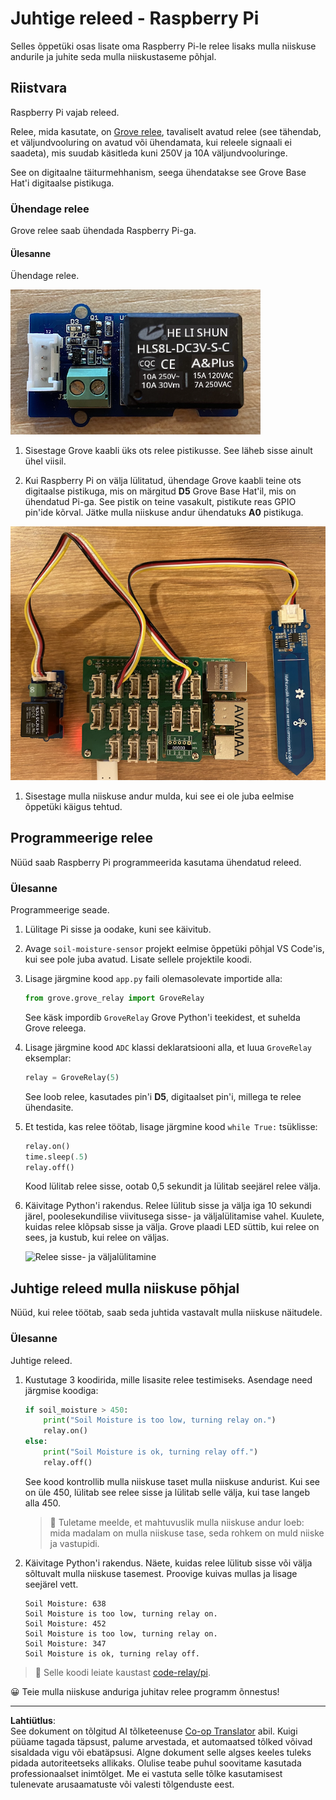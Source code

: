 <!--
CO_OP_TRANSLATOR_METADATA:
{
  "original_hash": "66b81165e60f8f169bd52a401b6a0f8b",
  "translation_date": "2025-10-11T12:46:59+00:00",
  "source_file": "2-farm/lessons/3-automated-plant-watering/pi-relay.md",
  "language_code": "et"
}
-->
# Juhtige releed - Raspberry Pi

Selles õppetüki osas lisate oma Raspberry Pi-le relee lisaks mulla niiskuse andurile ja juhite seda mulla niiskustaseme põhjal.

## Riistvara

Raspberry Pi vajab releed.

Relee, mida kasutate, on [Grove relee](https://www.seeedstudio.com/Grove-Relay.html), tavaliselt avatud relee (see tähendab, et väljundvooluring on avatud või ühendamata, kui releele signaali ei saadeta), mis suudab käsitleda kuni 250V ja 10A väljundvooluringe.

See on digitaalne täiturmehhanism, seega ühendatakse see Grove Base Hat'i digitaalse pistikuga.

### Ühendage relee

Grove relee saab ühendada Raspberry Pi-ga.

#### Ülesanne

Ühendage relee.

![Grove relee](../../../../../translated_images/grove-relay.d426958ca210fbd0fb7983d7edc069d46c73a8b0a099d94797bd756f7b6bb6be.et.png)

1. Sisestage Grove kaabli üks ots relee pistikusse. See läheb sisse ainult ühel viisil.

1. Kui Raspberry Pi on välja lülitatud, ühendage Grove kaabli teine ots digitaalse pistikuga, mis on märgitud **D5** Grove Base Hat'il, mis on ühendatud Pi-ga. See pistik on teine vasakult, pistikute reas GPIO pin'ide kõrval. Jätke mulla niiskuse andur ühendatuks **A0** pistikuga.

![Grove relee ühendatud D5 pistikuga ja mulla niiskuse andur ühendatud A0 pistikuga](../../../../../translated_images/pi-relay-and-soil-moisture-sensor.02f3198975b8c53e69ec716cd2719ce117700bd1fc933eaf93476c103c57939b.et.png)

1. Sisestage mulla niiskuse andur mulda, kui see ei ole juba eelmise õppetüki käigus tehtud.

## Programmeerige relee

Nüüd saab Raspberry Pi programmeerida kasutama ühendatud releed.

### Ülesanne

Programmeerige seade.

1. Lülitage Pi sisse ja oodake, kuni see käivitub.

1. Avage `soil-moisture-sensor` projekt eelmise õppetüki põhjal VS Code'is, kui see pole juba avatud. Lisate sellele projektile koodi.

1. Lisage järgmine kood `app.py` faili olemasolevate importide alla:

    ```python
    from grove.grove_relay import GroveRelay
    ```
  
   See käsk impordib `GroveRelay` Grove Python'i teekidest, et suhelda Grove releega.

1. Lisage järgmine kood `ADC` klassi deklaratsiooni alla, et luua `GroveRelay` eksemplar:

    ```python
    relay = GroveRelay(5)
    ```
  
   See loob relee, kasutades pin'i **D5**, digitaalset pin'i, millega te relee ühendasite.

1. Et testida, kas relee töötab, lisage järgmine kood `while True:` tsüklisse:

    ```python
    relay.on()
    time.sleep(.5)
    relay.off()
    ```
  
   Kood lülitab relee sisse, ootab 0,5 sekundit ja lülitab seejärel relee välja.

1. Käivitage Python'i rakendus. Relee lülitub sisse ja välja iga 10 sekundi järel, poolesekundilise viivitusega sisse- ja väljalülitamise vahel. Kuulete, kuidas relee klõpsab sisse ja välja. Grove plaadi LED süttib, kui relee on sees, ja kustub, kui relee on väljas.

    ![Relee sisse- ja väljalülitamine](../../../../../images/relay-turn-on-off.gif)

## Juhtige releed mulla niiskuse põhjal

Nüüd, kui relee töötab, saab seda juhtida vastavalt mulla niiskuse näitudele.

### Ülesanne

Juhtige releed.

1. Kustutage 3 koodirida, mille lisasite relee testimiseks. Asendage need järgmise koodiga:

    ```python
    if soil_moisture > 450:
        print("Soil Moisture is too low, turning relay on.")
        relay.on()
    else:
        print("Soil Moisture is ok, turning relay off.")
        relay.off()
    ```
  
   See kood kontrollib mulla niiskuse taset mulla niiskuse andurist. Kui see on üle 450, lülitab see relee sisse ja lülitab selle välja, kui tase langeb alla 450.

   > 💁 Tuletame meelde, et mahtuvuslik mulla niiskuse andur loeb: mida madalam on mulla niiskuse tase, seda rohkem on muld niiske ja vastupidi.

1. Käivitage Python'i rakendus. Näete, kuidas relee lülitub sisse või välja sõltuvalt mulla niiskuse tasemest. Proovige kuivas mullas ja lisage seejärel vett.

    ```output
    Soil Moisture: 638
    Soil Moisture is too low, turning relay on.
    Soil Moisture: 452
    Soil Moisture is too low, turning relay on.
    Soil Moisture: 347
    Soil Moisture is ok, turning relay off.
    ```
  
> 💁 Selle koodi leiate kaustast [code-relay/pi](../../../../../2-farm/lessons/3-automated-plant-watering/code-relay/pi).

😀 Teie mulla niiskuse anduriga juhitav relee programm õnnestus!

---

**Lahtiütlus**:  
See dokument on tõlgitud AI tõlketeenuse [Co-op Translator](https://github.com/Azure/co-op-translator) abil. Kuigi püüame tagada täpsust, palume arvestada, et automaatsed tõlked võivad sisaldada vigu või ebatäpsusi. Algne dokument selle algses keeles tuleks pidada autoriteetseks allikaks. Olulise teabe puhul soovitame kasutada professionaalset inimtõlget. Me ei vastuta selle tõlke kasutamisest tulenevate arusaamatuste või valesti tõlgenduste eest.